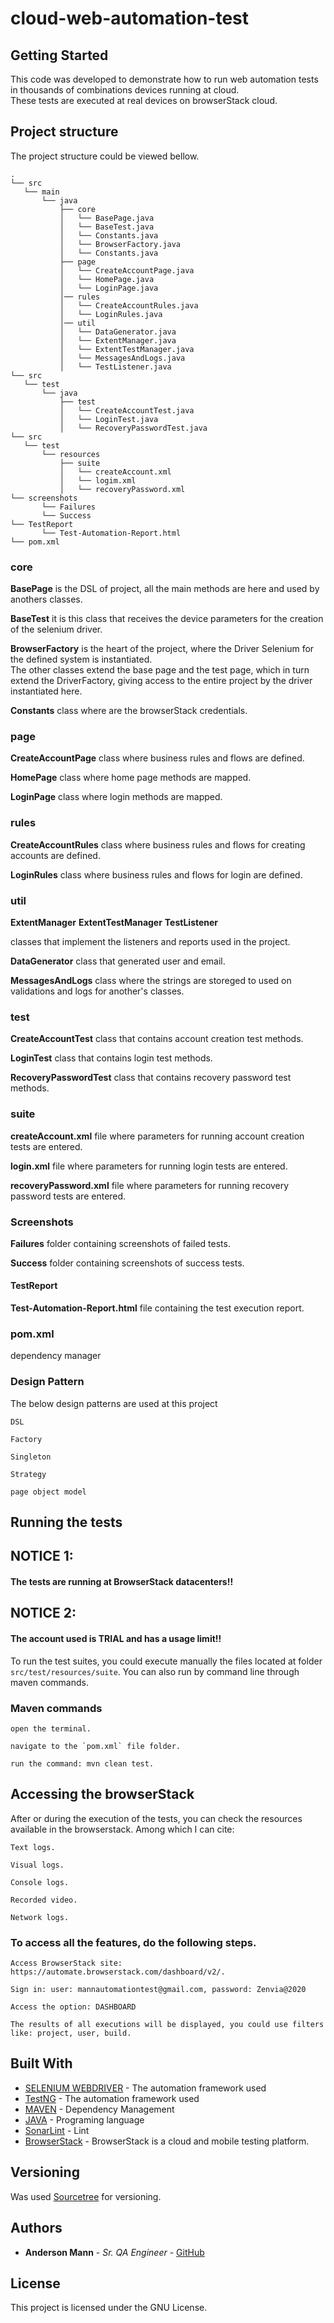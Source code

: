 # cloud-web-automation-test

## Getting Started
This code was developed to demonstrate how to run web automation tests in thousands of combinations devices running at cloud.\
These tests are executed at real devices on browserStack cloud.

## Project structure

The project structure could be viewed bellow.

```
.
└── src
   └── main
       └── java
           ├── core
           │   └── BasePage.java
           │   └── BaseTest.java
           │   └── Constants.java
           │   └── BrowserFactory.java
           │   └── Constants.java
           ├── page
           │   └── CreateAccountPage.java
           │   └── HomePage.java
           │   └── LoginPage.java
           │── rules
           │   └── CreateAccountRules.java
           │   └── LoginRules.java
           │── util
           │   └── DataGenerator.java
           │   └── ExtentManager.java
           │   └── ExtentTestManager.java
           │   └── MessagesAndLogs.java
           │   └── TestListener.java
└── src
   └── test
       └── java
           ├── test
           │   └── CreateAccountTest.java
           │   └── LoginTest.java
           │   └── RecoveryPasswordTest.java
└── src
   └── test
       └── resources
           ├── suite
           │   └── createAccount.xml
           │   └── logim.xml
           │   └── recoveryPassword.xml
└── screenshots
       └── Failures
       └── Success
└── TestReport
       └── Test-Automation-Report.html
└── pom.xml
```

### core

**BasePage** is the DSL of project, all the main methods are here and used by anothers classes.

**BaseTest** it is this class that receives the device parameters for the creation of the selenium driver.

**BrowserFactory** is the heart of the project, where the Driver Selenium for the defined system is instantiated.\
The other classes extend the base page and the test page, which in turn extend the DriverFactory, giving access to the entire project by the driver instantiated here.

**Constants** class where are the browserStack credentials.

### page

**CreateAccountPage** class where business rules and flows are defined.

**HomePage** class where home page methods are mapped.

**LoginPage** class where login methods are mapped.

### rules

**CreateAccountRules** class where business rules and flows for creating accounts are defined.

**LoginRules** class where business rules and flows for login are defined.

### util

**ExtentManager**
**ExtentTestManager**
**TestListener**

classes that implement the listeners and reports used in the project.

**DataGenerator** class that generated user and email.

**MessagesAndLogs** class where the strings are storeged to used on validations and logs for another's classes.

### test

**CreateAccountTest** class that contains account creation test methods.

**LoginTest** class that contains login test methods.

**RecoveryPasswordTest** class that contains recovery password test methods.

### suite

**createAccount.xml** file where parameters for running account creation tests are entered.

**login.xml** file where parameters for running login tests are entered.

**recoveryPassword.xml** file where parameters for running recovery password tests are entered.


### Screenshots

**Failures** folder containing screenshots of failed tests.

**Success** folder containing screenshots of success tests.

#### TestReport

**Test-Automation-Report.html** file containing the test execution report.

### pom.xml

dependency manager

### Design Pattern

The below design patterns are used at this project

```
DSL
```

```
Factory
```

```
Singleton
```

```
Strategy
```

```
page object model
```

## Running the tests

## NOTICE 1: 
#### The tests are running at BrowserStack datacenters!!
## NOTICE 2: 
#### The account used is TRIAL and has a usage limit!!
To run the test suites, you could execute manually the files located at folder `src/test/resources/suite`.
You can also run by command line through maven commands.


### Maven commands

```
open the terminal.
```

```
navigate to the `pom.xml` file folder.
```

```
run the command: mvn clean test.
```

## Accessing the browserStack

After or during the execution of the tests, you can check the resources available in the browserstack.
Among which I can cite:

```
Text logs.
```

```
Visual logs.
```

```
Console logs.
```

```
Recorded video.
```

```
Network logs.
```

### To access all the features, do the following steps.

```
Access BrowserStack site: https://automate.browserstack.com/dashboard/v2/.
```

```
Sign in: user: mannautomationtest@gmail.com, password: Zenvia@2020
```

```
Access the option: DASHBOARD
```

```
The results of all executions will be displayed, you could use filters like: project, user, build.
```

## Built With

* [SELENIUM WEBDRIVER](http://seleniumwebdriver.org/selenium-webdriver/) - The automation framework used
* [TestNG](https://testng.org/doc/documentation-main.html/) - The automation framework used
* [MAVEN](https://maven.apache.org/) - Dependency Management
* [JAVA](https://www.oracle.com/technetwork/pt/java/javase/downloads/jdk8-downloads-2133151.html/) - Programing language
* [SonarLint](https://www.sonarlint.org/eclipse/) - Lint
* [BrowserStack](https://www.browserstack.com/) - BrowserStack is a cloud and mobile testing platform.


## Versioning

Was used [Sourcetree](https://www.sourcetreeapp.com//) for versioning. 

## Authors

* **Anderson Mann** - *Sr. QA Engineer* - [GitHub](https://github.com/andersonmann)

## License

This project is licensed under the GNU License.
